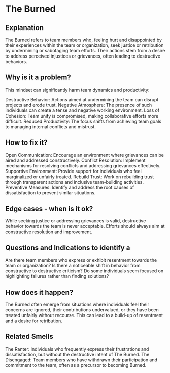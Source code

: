 
# The Burned
## Explanation
The Burned refers to team members who, feeling hurt and disappointed by their experiences within the team or organization, seek justice or retribution by undermining or sabotaging team efforts. Their actions stem from a desire to address perceived injustices or grievances, often leading to destructive behaviors.

## Why is it a problem?
This mindset can significantly harm team dynamics and productivity:

Destructive Behavior: Actions aimed at undermining the team can disrupt projects and erode trust.
Negative Atmosphere: The presence of such individuals can create a tense and negative working environment.
Loss of Cohesion: Team unity is compromised, making collaborative efforts more difficult.
Reduced Productivity: The focus shifts from achieving team goals to managing internal conflicts and mistrust.

## How to fix it?
Open Communication: Encourage an environment where grievances can be aired and addressed constructively.
Conflict Resolution: Implement mechanisms for resolving conflicts and addressing grievances effectively.
Supportive Environment: Provide support for individuals who feel marginalized or unfairly treated.
Rebuild Trust: Work on rebuilding trust through transparent actions and inclusive team-building activities.
Preventive Measures: Identify and address the root causes of dissatisfaction to prevent similar situations.

## Edge cases - when is it ok?
While seeking justice or addressing grievances is valid, destructive behavior towards the team is never acceptable. Efforts should always aim at constructive resolution and improvement.

## Questions and Indications to identify a
Are there team members who express or exhibit resentment towards the team or organization?
Is there a noticeable shift in behavior from constructive to destructive criticism?
Do some individuals seem focused on highlighting failures rather than finding solutions?
## How does it happen?
The Burned often emerge from situations where individuals feel their concerns are ignored, their contributions undervalued, or they have been treated unfairly without recourse. This can lead to a build-up of resentment and a desire for retribution.

## Related Smells
The Ranter: Individuals who frequently express their frustrations and dissatisfaction, but without the destructive intent of The Burned.
The Disengaged: Team members who have withdrawn their participation and commitment to the team, often as a precursor to becoming Burned.